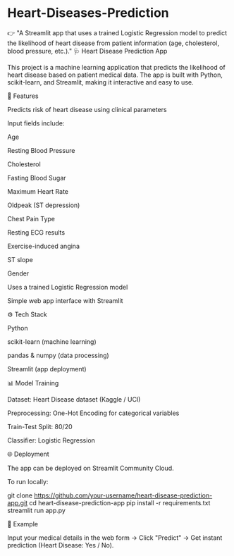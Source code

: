 # Heart-Diseases-Prediction
👉 "A Streamlit app that uses a trained Logistic Regression model to predict the likelihood of heart disease from patient information (age, cholesterol, blood pressure, etc.)."
🩺 Heart Disease Prediction App

This project is a machine learning application that predicts the likelihood of heart disease based on patient medical data. The app is built with Python, scikit-learn, and Streamlit, making it interactive and easy to use.

🚀 Features

Predicts risk of heart disease using clinical parameters

Input fields include:

Age

Resting Blood Pressure

Cholesterol

Fasting Blood Sugar

Maximum Heart Rate

Oldpeak (ST depression)

Chest Pain Type

Resting ECG results

Exercise-induced angina

ST slope

Gender

Uses a trained Logistic Regression model

Simple web app interface with Streamlit

⚙️ Tech Stack

Python

scikit-learn (machine learning)

pandas & numpy (data processing)

Streamlit (app deployment)

📊 Model Training

Dataset: Heart Disease dataset (Kaggle / UCI)

Preprocessing: One-Hot Encoding for categorical variables

Train-Test Split: 80/20

Classifier: Logistic Regression

🌐 Deployment

The app can be deployed on Streamlit Community Cloud.

To run locally:

git clone https://github.com/your-username/heart-disease-prediction-app.git
cd heart-disease-prediction-app
pip install -r requirements.txt
streamlit run app.py

📌 Example

Input your medical details in the web form → Click "Predict" → Get instant prediction (Heart Disease: Yes / No).
